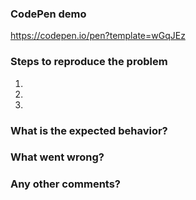 <!--
Thanks for your interest in contributing to Popper.js!  
If your issue is not a bug report, please use our community at https://spectrum.chat/popper-js

Please, make sure to fill all the sections of the template before submitting any issue. 

Issues without the required informations WILL BE CLOSED.

Want your issue to be fixed earlier? Create a PR that introduces a CI test that fails
because of the bug you found!
-->

### CodePen demo

<!--
Use this CodePen template to allow the contributors to easily reproduce your problem.  
-->

https://codepen.io/pen?template=wGqJEz

### Steps to reproduce the problem

1.  
2.  
3.  

### What is the expected behavior?

<!-- Describe what you would have expected. -->

### What went wrong?

<!-- Describe what went wrong. -->

### Any other comments?

<!-- Any additional information. -->
